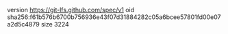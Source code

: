 version https://git-lfs.github.com/spec/v1
oid sha256:f61b576b6700b756936e43f07d31884282c05a6bcee57801fd00e07a2d5c4879
size 3224
